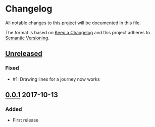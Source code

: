 # Changelog
All notable changes to this project will be documented in this file.

The format is based on [Keep a Changelog](http://keepachangelog.com/)
and this project adheres to [Semantic Versioning](http://semver.org/).

## [Unreleased]
### Fixed
- #1: Drawing lines for a journey now works

## [0.0.1] 2017-10-13
### Added
- First release 

[Unreleased]: https://github.com/HopefulLlama/LogoCanvasJS/compare/v0.0.1...HEAD
[0.0.1]: https://github.com/HopefulLlama/LogoCanvasJS/compare/v279f4126ac4998704b9673ffe3dea328a002aca9...v0.0.1